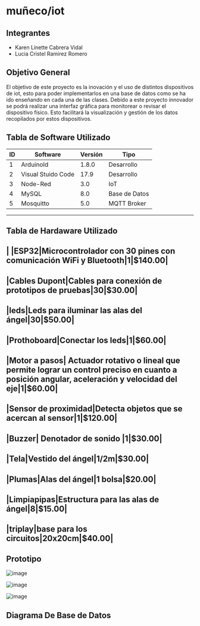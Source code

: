 # muñeco/iot

## Integrantes
- Karen Linette Cabrera Vidal
- Lucia Cristel Ramirez Romero

## Objetivo General
El objetivo de este proyecto es la inovación y el uso de distintos dispositivos de iot, esto para 
poder implementarlos en una base de datos como se ha ido enseñando en cada una de las clases.
Debido a este proyecto innovador se podrá realizar una interfaz gráfica para monitorear o revisar
el dispositivo físico. Esto facilitará la visualización y gestión de los datos recopilados por estos
dispositivos.

## Tabla de Software Utilizado

| ID  |   Software        |   Versión   |    Tipo       |
| --- |-------------------|-------------|---------------|
|  1  | ArduinoId         |    1.8.0    | Desarrollo    |
|  2  | Visual Stuido Code|    17.9     | Desarrollo    |
|  3  | Node-Red          |    3.0      | IoT           |
|  4  | MySQL             |    8.0      | Base de Datos |
|  5  | Mosquitto         |    5.0      | MQTT Broker   |
---------------------------------------------------------

## Tabla de Hardaware Utilizado

|
|ESP32|Microcontrolador con 30 pines con comunicación WiFi y Bluetooth|1|$140.00|
---------------------------------------------------------------------------------
|Cables Dupont|Cables para conexión de prototipos de pruebas|30|$30.00|
-----------------------------------------------------------------------
|leds|Leds para iluminar las alas del ángel|30|$50.00|
------------------------------------------------------
|Prothoboard|Conectar los leds|1|$60.00|
----------------------------------------
|Motor a pasos|	Actuador rotativo o lineal que permite lograr un control preciso en cuanto a posición angular, aceleración y velocidad del eje|1|$60.00|
--------------------------------------------------------------------------------------------------------------------------------------------------------
|Sensor de proximidad|Detecta objetos que se acercan al sensor|1|$120.00|
-------------------------------------------------------------------------
|Buzzer| Denotador de sonido |1|$30.00|
----------------------------------------
|Tela|Vestido del ángel|1/2m|$30.00|
------------------------------------
|Plumas|Alas del ángel|1 bolsa|$20.00|
--------------------------------------
|Limpiapipas|Estructura para las alas de ángel|8|$15.00|
--------------------------------------------------------
|triplay|base para los circuitos|20x20cm|$40.00|
------------------------------------------------

## Prototipo
![image](https://github.com/111linblink/mu-eco-iot/assets/146273461/a40c5bcb-7630-4204-9ba3-4347590207f5)

![image](https://github.com/111linblink/mu-eco-iot/assets/146273461/171d6877-94f5-4fb9-bc22-61860105d6a8)

![image](https://github.com/111linblink/mu-eco-iot/assets/146273461/1b35969f-5f7f-440b-a42a-c211cfa67b9c)

## Diagrama De Base de Datos




